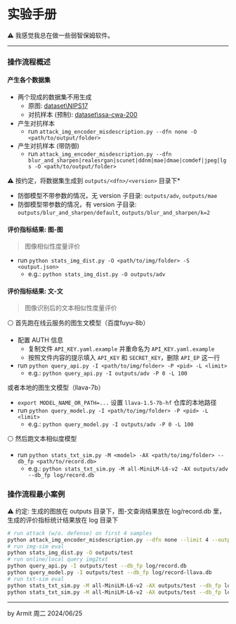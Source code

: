 # 实验手册

⚠ 我感觉我总在做一些弱智保姆软件。    

----

### 操作流程概述

#### 产生各个数据集

- 两个现成的数据集不用生成
  - 原图: [dataset\NIPS17](dataset\NIPS17)
  - 对抗样本 (预制): [dataset\ssa-cwa-200](dataset\ssa-cwa-200)
- 产生对抗样本
  - run `attack_img_encoder_misdescription.py --dfn none -O <path/to/output/folder>`
- 产生对抗样本 (带防御)
  - run `attack_img_encoder_misdescription.py --dfn blur_and_sharpen|realesrgan|scunet|ddnm|mae|dmae|comdef|jpeg|lgs -O <path/to/output/folder>`

⚠ 按约定，将数据集生成到 `outputs/<dfn>/<version>` 目录下*
  - 防御模型不带参数的情况，无 version 子目录: `outputs/adv`, `outputs/mae`
  - 防御模型带参数的情况，有 version 子目录: `outputs/blur_and_sharpen/default`, `outputs/blur_and_sharpen/k=2`


#### 评价指标结果: 图-图

> 图像相似性度量评价

- run `python stats_img_dist.py -O <path/to/img/folder> -S <output.json>`
  - e.g.: `python stats_img_dist.py -O outputs/adv`


#### 评价指标结果: 文-文

> 图像识别后的文本相似性度量评价

⚪ 首先跑在线云服务的图生文模型（百度fuyu-8b）

- 配置 AUTH 信息
  - 复制文件 `API_KEY.yaml.example` 并重命名为 `API_KEY.yaml.example`
  - 按照文件内容的提示填入 `API_KEY` 和 `SECRET_KEY`，删除 `API_EP` 这一行
- run `python query_api.py -I <path/to/img/folder> -P <pid> -L <limit>`
  - e.g.: `python query_api.py -I outputs/adv -P 0 -L 100`

或者本地的图生文模型（llava-7b）

- `export MODEL_NAME_OR_PATH=...` 设置 `llava-1.5-7b-hf` 仓库的本地路径
- run `python query_model.py -I <path/to/img/folder> -P <pid> -L <limit>`
  - e.g.: `python query_model.py -I outputs/adv -P 0 -L 100`

⚪ 然后跑文本相似度模型

- run `python stats_txt_sim.py -M <model> -AX <path/to/img/folder> --db_fp <path/to/record.db>`
  - e.g.: `python stats_txt_sim.py -M all-MiniLM-L6-v2 -AX outputs/adv --db_fp log/record.db`


### 操作流程最小案例

⚠ 约定: 生成的图放在 outputs 目录下，图-文查询结果放在 log/record.db 里，生成的评价指标统计结果放在 log 目录下

```bash
# run attack (w/o. defense) on first 4 samples
python attack_img_encoder_misdescription.py --dfn none --limit 4 --output outputs/test
# run img-sim eval
python stats_img_dist.py -O outputs/test
# run online/local query img2txt
python query_api.py -I outputs/test --db_fp log/record.db
python query_model.py -I outputs/test --db_fp log/record-llava.db
# run txt-sim eval
python stats_txt_sim.py -M all-MiniLM-L6-v2 -AX outputs/test --db_fp log/record.db
python stats_txt_sim.py -M all-MiniLM-L6-v2 -AX outputs/test --db_fp log/record-llava.db
```

----
by Armit
周二 2024/06/25 
